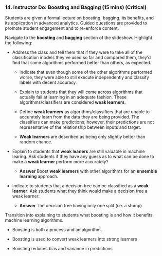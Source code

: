 ### 14. Instructor Do: Boosting and Bagging (15 mins) (Critical)

Students are given a formal lecture on boosting, bagging, its benefits, and its application in advanced analytics. Guided questions are provided to promote student engagement and to re-enforce content.

Navigate to the **boosting** and **bagging** section of the slideshow. Highlight the following:

* Address the class and tell them that if they were to take all of the classification models they've used so far and compared them, they'd find that some algorithms performed better than others, as expected.

  * Indicate that even though some of the other algorithms performed worse, they were able to still execute independently and classify labels with decent accuracy.

  * Explain to students that they will come across algorithms that actually fail at learning in an adequate fashion. These algorithms/classifiers are considered **weak learners**.

  * Define **weak learners** as algorithms/classifiers that are unable to accurately learn from the data they are being provided. The classifiers can make predictions; however, their predictions are not representative of the relationship between inputs and target.

  * **Weak learners** are described as being only slightly better than random chance.

* Explain to students that **weak leaners** are still valuable in machine learing. Ask students if they have any guess as to what can be done to make a **weak learner** perform more accurately?

  * **Answer** Boost **weak learners** with other algorithms for an **ensemble learning** approach.

* Indicate to students that a decision tree can be classified as a **weak learner**. Ask students what they think would make a decision tree a weak learner:

  * **Answer** The decision tree having only one split (i.e. a stump)

Transition into explaining to students what boosting is and how it benefits machine learning algorithms.

* Boosting is both a process and an algorithm.

* Boosting is used to convert weak learners into strong learners

* Boosting reduces bias and variance in predictions

